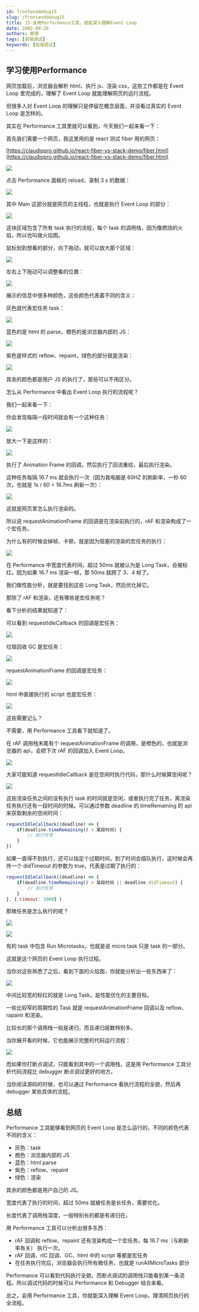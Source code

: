 ```yaml
---
id: frontenddebug15
slug: /frontenddebug15
title: 15-会用Performance工具，就能深入理解Event Loop
date: 2002-09-26
authors: 鲸落
tags: [前端调试]
keywords: [前端调试]
---
```


## 学习使用Performance

网页加载后，浏览器会解析 html、执行 js、渲染 css，这些工作都是在 Event Loop 里完成的，理解了 Event Loop 就能理解网页的运行流程。

但很多人对 Event Loop 的理解只是停留在概念层面，并没看过真实的 Event Loop 是怎样的。

其实在 Performance 工具里就可以看到，今天我们一起来看一下：

首先我们需要一个网页，我这里用的是 react 测试 fiber 用的网页：

[https://claudiopro.github.io/react-fiber-vs-stack-demo/fiber.html](https://claudiopro.github.io/react-fiber-vs-stack-demo/fiber.html)

![](15-会用Performance工具，就能深入理解Event-Loop.assets/7ee7f9b4ad1a4137a03a671bc5ba58e0tplv-k3u1fbpfcp-watermark.png)

点击 Performance 面板的 reload，录制 3 s 的数据：

![](15-会用Performance工具，就能深入理解Event-Loop.assets/7c630e46f2624dfbb55db80b6be87e18tplv-k3u1fbpfcp-watermark.png)

其中 Main 这部分就是网页的主线程，也就是执行 Event Loop 的部分：

![](15-会用Performance工具，就能深入理解Event-Loop.assets/5b96063054014c39b6d7ffa9a4fb1f40tplv-k3u1fbpfcp-watermark.png)

这块区域包含了所有 task 执行的流程，每个 task 的调用栈，因为像燃烧的火焰，所以也叫做火焰图。

鼠标划到想看的部分，向下拖动，就可以放大那个区域：

![](15-会用Performance工具，就能深入理解Event-Loop.assets/7ea97e5cde004853a68315aab07c4featplv-k3u1fbpfcp-watermark.gif)

左右上下拖动可以调整看的位置：

![](15-会用Performance工具，就能深入理解Event-Loop.assets/919cad7201574741a798522e4c6eecebtplv-k3u1fbpfcp-watermark.gif)

展示的信息中很多种颜色，这些颜色代表着不同的含义：

灰色就代表宏任务 task：

![](15-会用Performance工具，就能深入理解Event-Loop.assets/43f8048aba374c4da4935c3e6b91fcdftplv-k3u1fbpfcp-watermark.png)

蓝色的是 html 的 parse，橙色的是浏览器内部的 JS：

![](15-会用Performance工具，就能深入理解Event-Loop.assets/6203a905499a41c09d81bb207c8512f4tplv-k3u1fbpfcp-watermark.png)

紫色是样式的 reflow、repaint，绿色的部分就是渲染：

![](15-会用Performance工具，就能深入理解Event-Loop.assets/adb88bbc108149c4aae9eba7c5d91c05tplv-k3u1fbpfcp-watermark.png)

其余的颜色都是用户 JS 的执行了，那些可以不用区分。

怎么从 Performance 中看出 Event Loop 执行的流程呢？

我们一起来看一下：

你会发现每隔一段时间就会有一个这种任务：

![](15-会用Performance工具，就能深入理解Event-Loop.assets/b43e85e13beb454ea64bfbc2f166e1e9tplv-k3u1fbpfcp-watermark.png)

放大一下是这样的：

![](15-会用Performance工具，就能深入理解Event-Loop.assets/fcbe336bab2b4b52909646dd6f8747e6tplv-k3u1fbpfcp-watermark.png)

执行了 Animation Frame 的回调，然后执行了回流重绘，最后执行渲染。

这种任务每隔 16.7 ms 就会执行一次（因为我电脑是 60HZ 的刷新率，一秒 60 次，也就是 1s / 60 = 16.7ms 刷新一次）：

![](15-会用Performance工具，就能深入理解Event-Loop.assets/98e4df9c04394642b706ad7f5ab4c03atplv-k3u1fbpfcp-watermark.png)

这就是网页里怎么执行渲染的。

所以说 requestAnimationFrame 的回调是在渲染前执行的，rAF 和渲染构成了一个宏任务。

为什么有的时候会掉帧、卡顿，就是因为阻塞的渲染的宏任务的执行：

![](15-会用Performance工具，就能深入理解Event-Loop.assets/18ef87c912a7450aaafa6f45e8fdff04tplv-k3u1fbpfcp-watermark.png)

在 Performance 中宽度代表时间，超过 50ms 就被认为是 Long Task，会被标红。因为如果 16.7 ms 渲染一帧，那 50ms 就跨了 3、4 帧了。

我们做性能分析，就是要找到这些 Long Task，然后优化掉它。

那除了 rAF 和渲染，还有哪些是宏任务呢？

看下分析的结果就知道了：

可以看到 requestIdleCallback 的回调是宏任务：

![](15-会用Performance工具，就能深入理解Event-Loop.assets/8bb1171ed9254660bbd109f11247287dtplv-k3u1fbpfcp-watermark.png)

垃圾回收 GC 是宏任务：

![](15-会用Performance工具，就能深入理解Event-Loop.assets/a6fcd11ac5294fa3b8f3112866e24728tplv-k3u1fbpfcp-watermark.png)

requestAnimationFrame 的回调是宏任务：

![](15-会用Performance工具，就能深入理解Event-Loop.assets/3eb80e69e6e646c5936fe75feec8bdd8tplv-k3u1fbpfcp-watermark.png)

html 中直接执行的 script 也是宏任务：

![](15-会用Performance工具，就能深入理解Event-Loop.assets/4f638039cdf64311bade36a48ec547b0tplv-k3u1fbpfcp-watermark.png)

这些需要记么？

不需要，用 Performance 工具看下就知道了。

在 rAF 调用栈末尾有个 requestAnimationFrame 的调用，是橙色的，也就是浏览器的 api，会把下次 rAF 的回调加入 Event Loop。

![](15-会用Performance工具，就能深入理解Event-Loop.assets/7c67eb4d5e5a473687dff436a073b764tplv-k3u1fbpfcp-watermark.png)

大家可能知道 requestIdleCallback 是在空闲时执行代码，那什么时候算空闲呢？

![](15-会用Performance工具，就能深入理解Event-Loop.assets/06e147367ce34d9ca87b6288525b2036tplv-k3u1fbpfcp-watermark.png)

这些渲染任务之间的没有执行 task 的时间就是空闲，或者执行完了任务，离渲染任务执行还有一段时间的时候。可以通过参数 deadline 的 timeRemaining 的 api 来获取剩余的空闲时间：

```javascript
requestIdleCallback((deadline) => {
    if(deadline.timeRemaining() > 某段时间) {
        // 执行任务
    }
})
```

如果一直得不到执行，还可以指定个过期时间，到了时间会插队执行，这时候会再传一个 didTimeout 的参数为 true，代表是过期了执行的：

```javascript
requestIdleCallback((deadline) => {
    if(deadline.timeRemaining() > 某段时间 || deadline.didTimeout) {
        // 执行任务
    }
}, { timeout: 1000} )
```

那微任务是怎么执行的呢？

![](15-会用Performance工具，就能深入理解Event-Loop.assets/c92d5c32abf444f68f6f45735bbec51ctplv-k3u1fbpfcp-watermark.png)


![](15-会用Performance工具，就能深入理解Event-Loop.assets/fd98b061f69c4db6a0b4c20c4dd314batplv-k3u1fbpfcp-watermark.png)

有的 task 中包含 Run Microtasks，也就是说 micro task 只是 task 的一部分。

这就是这个网页的 Event Loop 执行过程。

当你对这些熟悉了之后，看到下面的火焰图，你就能分析出一些东西来了：

![](15-会用Performance工具，就能深入理解Event-Loop.assets/c26885c1d4ba4cfd857bbd18105eec8ctplv-k3u1fbpfcp-watermark.png)

中间比较宽的标红的就是 Long Task，是性能优化的主要目标。

一些比较窄的周期性的 Task 就是 requestAnimationFrame 回调以及 reflow、rapaint 和渲染。

比较长的那个调用栈一般是递归，而且递归层数特别多。

当你展开看的时候，它也能展示完整的代码运行流程：

![](15-会用Performance工具，就能深入理解Event-Loop.assets/fbf04df2a7554536a4b1c2d07d82b5e8tplv-k3u1fbpfcp-watermark.png)

而如果你打断点调试，只能看到其中的一个调用栈，这是用 Performance 工具分析代码流程比 debugger 断点调试更好的地方。

当你阅读源码的时候，也可以通过 Performance 看执行流程的全貌，然后再 debugger 某些具体的流程。



## 总结

Performance 工具能够看到网页的 Event Loop 是怎么运行的，不同的颜色代表不同的含义：

- 灰色：task
- 橙色：浏览器内部的 JS
- 蓝色：html parse
- 紫色：reflow、repaint
- 绿色：渲染

其余的颜色都是用户自己的 JS。

宽度代表了执行的时间，超过 50ms 就被任务是长任务，需要优化。

长度代表了调用栈深度，一般特别长的都是有递归在。

用 Performance 工具可以分析出很多东西：

- rAF 回调和 reflow、repaint 还有渲染构成一个宏任务，每 16.7 ms（与刷新率有关） 执行一次。
- rAF 回调、rIC 回调、GC、html 中的 script 等都是宏任务
- 在任务执行完后，浏览器会执行所有微任务，也就是 runAllMicroTasks 部分

Performance 可以看到代码执行全貌，而断点调试的调用栈只能看到某一条流程。所以调试代码的时候可以 Performance 和 Debugger 结合来看。

总之，会用 Performance 工具，你就能深入理解 Event Loop，理清网页执行的全流程。